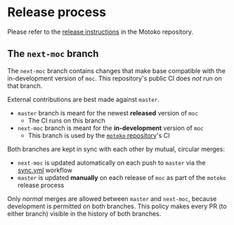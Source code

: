 # Release process

Please refer to the [release instructions](https://github.com/dfinity/motoko/blob/master/Building.md#making-releases) in the Motoko repository.

## The `next-moc` branch

The `next-moc` branch contains changes that make base compatible with the
in-development version of `moc`. This repository's public CI does _not_ run
on that branch.

External contributions are best made against `master`.

- `master` branch is meant for the newest **released** version of `moc`
  - The CI runs on this branch
- `next-moc` branch is meant for the **in-development** version of `moc`
  - This branch is used by the [`motoko` repository](https://github.com/dfinity/motoko)'s CI

Both branches are kept in sync with each other by mutual, circular merges:
- `next-moc` is updated automatically on each push to `master` via the [sync.yml](.github/workflows/sync.yml) workflow
- `master` is updated **manually** on each release of `moc` as part of the `motoko` release process

Only *normal* merges are allowed between `master` and `next-moc`, because development is permitted on both branches.
This policy makes every PR (to either branch) visible in the history of both branches.